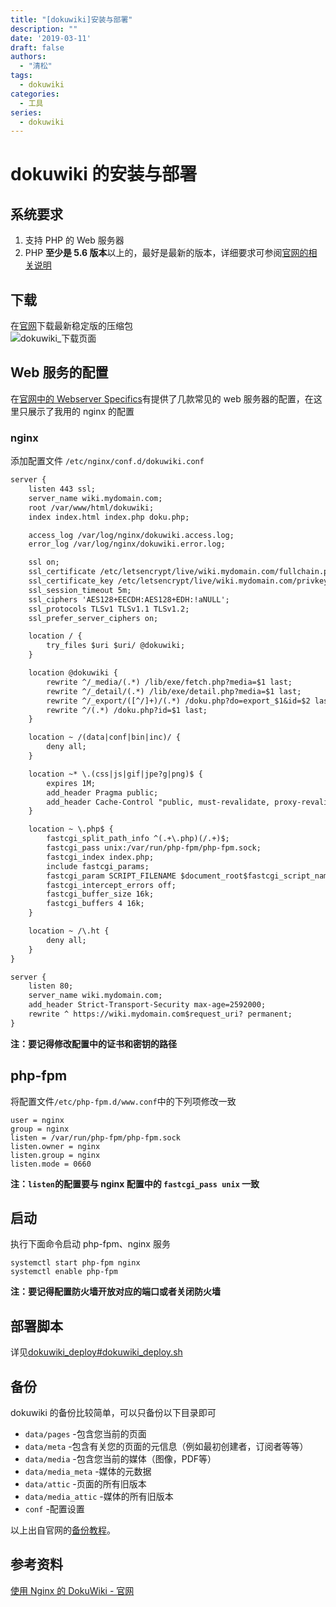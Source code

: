 ```yaml
---
title: "[dokuwiki]安装与部署"
description: ""
date: '2019-03-11'
draft: false
authors:
  - "清松"
tags:
  - dokuwiki
categories:
  - 工具
series:
  - dokuwiki
---
```


# dokuwiki 的安装与部署
## 系统要求
1. 支持 PHP 的 Web 服务器  
2. PHP **至少是 5.6 版本**以上的，最好是最新的版本，详细要求可参阅[官网的相关说明](https://www.dokuwiki.org/requirements)

## 下载
在[官网](https://download.dokuwiki.org)下载最新稳定版的压缩包  
![dokuwiki_下载页面](https://raw.githubusercontent.com/coderqs/wiki_img/master/%E5%B7%A5%E5%85%B7/%E6%9C%8D%E5%8A%A1/dokuwiki/dokuwiki_%E4%B8%8B%E8%BD%BD%E9%A1%B5%E9%9D%A2.png)

## Web 服务的配置
在[官网中的 Webserver Specifics](https://www.dokuwiki.org/install)有提供了几款常见的 web 服务器的配置，在这里只展示了我用的 nginx 的配置

### nginx
添加配置文件 `/etc/nginx/conf.d/dokuwiki.conf`
``` txt
server {
    listen 443 ssl;
    server_name wiki.mydomain.com;
    root /var/www/html/dokuwiki;
    index index.html index.php doku.php;

    access_log /var/log/nginx/dokuwiki.access.log;
    error_log /var/log/nginx/dokuwiki.error.log;

    ssl on;
    ssl_certificate /etc/letsencrypt/live/wiki.mydomain.com/fullchain.pem;
    ssl_certificate_key /etc/letsencrypt/live/wiki.mydomain.com/privkey.pem;
    ssl_session_timeout 5m;
    ssl_ciphers 'AES128+EECDH:AES128+EDH:!aNULL';
    ssl_protocols TLSv1 TLSv1.1 TLSv1.2;
    ssl_prefer_server_ciphers on;

    location / {
        try_files $uri $uri/ @dokuwiki;
    }

    location @dokuwiki {
        rewrite ^/_media/(.*) /lib/exe/fetch.php?media=$1 last;
        rewrite ^/_detail/(.*) /lib/exe/detail.php?media=$1 last;
        rewrite ^/_export/([^/]+)/(.*) /doku.php?do=export_$1&id=$2 last;
        rewrite ^/(.*) /doku.php?id=$1 last;
    }

    location ~ /(data|conf|bin|inc)/ {
        deny all;
    }

    location ~* \.(css|js|gif|jpe?g|png)$ {
        expires 1M;
        add_header Pragma public;
        add_header Cache-Control "public, must-revalidate, proxy-revalidate";
    }

    location ~ \.php$ {
        fastcgi_split_path_info ^(.+\.php)(/.+)$;
        fastcgi_pass unix:/var/run/php-fpm/php-fpm.sock;
        fastcgi_index index.php;
        include fastcgi_params;
        fastcgi_param SCRIPT_FILENAME $document_root$fastcgi_script_name;
        fastcgi_intercept_errors off;
        fastcgi_buffer_size 16k;
        fastcgi_buffers 4 16k;
    }

    location ~ /\.ht {
        deny all;
    }
}

server {
    listen 80;
    server_name wiki.mydomain.com;
    add_header Strict-Transport-Security max-age=2592000;
    rewrite ^ https://wiki.mydomain.com$request_uri? permanent;
}
```
**注：要记得修改配置中的证书和密钥的路径**

## php-fpm
将配置文件`/etc/php-fpm.d/www.conf`中的下列项修改一致
```
user = nginx
group = nginx
listen = /var/run/php-fpm/php-fpm.sock
listen.owner = nginx
listen.group = nginx
listen.mode = 0660
```
**注：`listen`的配置要与 nginx 配置中的 `fastcgi_pass unix` 一致**

## 启动
执行下面命令启动 php-fpm、nginx 服务
```
systemctl start php-fpm nginx
systemctl enable php-fpm
```
**注：要记得配置防火墙开放对应的端口或者关闭防火墙**

## 部署脚本
详见[dokuwiki_deploy#dokuwiki_deploy.sh](/脚本管理/dokuwiki_deploy#dokuwiki_deploy.sh)

## 备份
dokuwiki 的备份比较简单，可以只备份以下目录即可

* `data/pages` -包含您当前的页面
* `data/meta` -包含有关您的页面的元信息（例如最初创建者，订阅者等等）
* `data/media` -包含您当前的媒体（图像，PDF等）
* `data/media_meta` -媒体的元数据
* `data/attic` -页面的所有旧版本
* `data/media_attic` -媒体的所有旧版本
* `conf` -配置设置

以上出自官网的[备份教程](https://www.dokuwiki.org/faq:backup)。

## 参考资料
[使用 Nginx 的 DokuWiki - 官网](https://www.dokuwiki.org/install:nginx)  
